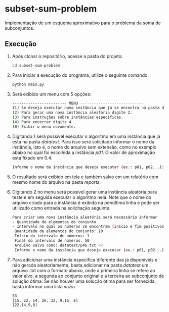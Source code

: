 # subset-sum-problem
Implementação de um esquema aproximativo para o problema da soma de subconjuntos.

## Execução

1. Após clonar o repositório, acesse a pasta do projeto:
   
   ```bash
   cd subset-sum-problem
    ```
2. Para iniciar a execução do programa, utilize o seguinte comando:
    ```bash
    python main.py
    ```
3. Será exibido um menu com 5 opções:
    ```bash
    ------------------------ MENU ----------------------------
    (1) Se deseja executar numa instância que já se encontra na pasta digite 1.
    (2) Para gerar uma nova instância aleatória digite 2.
    (3) Para instruções sobre instâncias específicas.
    (4) Para encerrar digite 4
    (0) Exibir o menu novamente.
    ```

4. Digitando 1 será possível executar o algoritmo em uma instância que já está na pasta *datatest*. Para isso será solicitado informar o nome da instância, isto é, o nome do arquivo sem extensão, como no exemplo abaixo no qual foi escolhida a instância *p01*. O valor de aproximação está fixado em 0.4.
   ```bash
   Informe o nome da instância que deseja executar (ex.: p01, p02...):p01
   ```
5. O resultado será exibido em tela e também salvo em um relatório com mesmo nome do arquivo na pasta *reports*.
6. Digitando 2 no menu será possível gerar uma instância aleatória para teste e em seguida executar o algoritmo nela. Note que o nome do arquivo criado para a instância é exibido na penúltima linha e pode ser utilizado como entrada na solicitação seguinte.
   ```bash
   Para criar uma nova instância aleatória será necessário informar
   - Quantidade de elementos do conjunto 
   - Intervalo no qual os números se encontram (início e fim positivos)
    Quantidade de elementos do conjunto: 10
    Início do intervalo de números: 1
    Final do intervalo de números: 50
    Arquivo salvo como: datatest/p46.txt <<
    Informe o nome da instância que deseja executar (ex.: p01, p02...):p46
   ```

7. Para adicionar uma instância específica diferente das já disponíveis e não gerada aleatoriamente, basta adicionar na pasta *datatest* um arquivo .txt com o formato abaixo, onde a primeira linha se refere ao valor alvo, a segunda ao conjunto original e a terceira ao subconjunto de solução ótima. Se não houver uma solução ótima para ser fornecida, basta informar uma lista vazia.
   ```bash
   53
   [15, 22, 14, 26, 32, 9,16, 8]
   [22,14,9,8]
   ```
